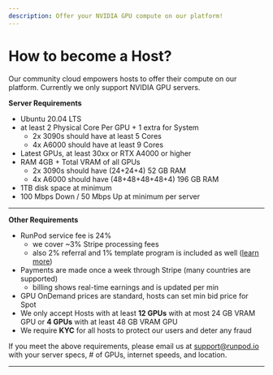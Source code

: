 ```yaml
---
description: Offer your NVIDIA GPU compute on our platform!
---
```


# How to become a Host?

Our community cloud empowers hosts to offer their compute on our platform. Currently we only support NVIDIA GPU servers.



**Server Requirements**

* Ubuntu 20.04 LTS
* at least 2 Physical Core Per GPU + 1 extra for System
  * 2x 3090s should have at least 5 Cores
  * 4x A6000 should have at least 9 Cores
* Latest GPUs, at least 30xx or RTX A4000 or higher
* RAM 4GB + Total VRAM of all GPUs
  * 2x 3090s should have (24+24+4) 52 GB RAM
  * 4x A6000 should have (48+48+48+48+4) 196 GB RAM
* 1TB disk space at minimum
* 100 Mbps Down / 50 Mbps Up at minimum per server

****

**Other Requirements**

* RunPod service fee is 24%
  * we cover \~3% Stripe processing fees
  * also 2% referral and 1% template program is included as well ([learn more](https://www.runpod.io/refer-a-friend))
* Payments are made once a week through Stripe (many countries are supported)
  * billing shows real-time earnings and is updated per min
* GPU OnDemand prices are standard, hosts can set min bid price for Spot
* We only accept Hosts with at least **12 GPUs** with at most 24 GB VRAM GPU or **4 GPUs** with at least 48 GB VRAM GPU
* We require **KYC** for all hosts to protect our users and deter any fraud



If you meet the above requirements, please email us at support@runpod.io with your server specs, # of GPUs, internet speeds, and location.

****
